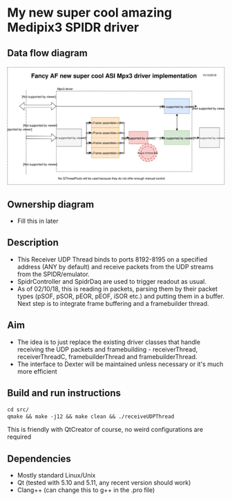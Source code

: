 # My new super cool amazing Medipix3 SPIDR driver

## Data flow diagram
![Last updated: 15/10/2018](./doc/20181015-mpx3-driver-diagram.svg)

## Ownership diagram
* Fill this in later

## Description
* This Receiver UDP Thread binds to ports 8192-8195 on a specified address (ANY by default) and receive packets from the UDP streams from the SPIDR/emulator.
* SpidrController and SpidrDaq are used to trigger readout as usual.
* As of 02/10/18, this is reading in packets, parsing them by their packet types (pSOF, pSOR, pEOR, pEOF, iSOR etc.) and putting them in a buffer. Next step is to integrate frame buffering and a framebuilder thread.

## Aim
* The idea is to just replace the existing driver classes that handle receiving the UDP packets and framebuilding - receiverThread, receiverThreadC, framebuilderThread and framebuilderThread.
* The interface to Dexter will be maintained unless necessary or it's much more efficient

## Build and run instructions
```
cd src/
qmake && make -j12 && make clean && ./receiveUDPThread
```
This is friendly with QtCreator of course, no weird configurations are required

## Dependencies
* Mostly standard Linux/Unix
* Qt (tested with 5.10 and 5.11, any recent version should work)
* Clang++ (can change this to g++ in the .pro file)
